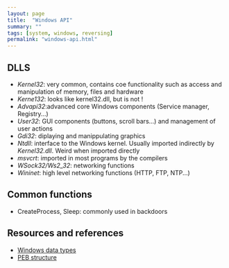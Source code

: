 ```yaml
---
layout: page
title:  "Windows API"
summary: ""
tags: [system, windows, reversing]
permalink: "windows-api.html"
---
```


## DLLS
* *Kernel32*: very common, contains coe functionality such as access and
manipulation of memory, files and hardware
* *Kerne132*: looks like kernel32.dll, but is not !
* *Advapi32*:advanced core Windows components (Service manager, Registry...)
* *User32*: GUI components (buttons, scroll bars...) and management of user
actions
* *Gdi32*: diplaying and manippulating graphics
* *Ntdll*: interface to the Windows kernel. Usually imported indirectly by
*Kernel32.dll*. Weird when imported directly
* *msvcrt*: imported in most programs by the compilers
* *WSock32/Ws2_32*: networking functions
* *Wininet*: high level networking functions (HTTP, FTP, NTP...)


## Common functions
* CreateProcess, Sleep: commonly used in backdoors

## Resources and references
* [Windows data types](https://docs.microsoft.com/en-us/windows/win32/winprog/windows-data-types)
* [PEB structure](https://www.geoffchappell.com/studies/windows/win32/ntdll/structs/peb/index.htm)